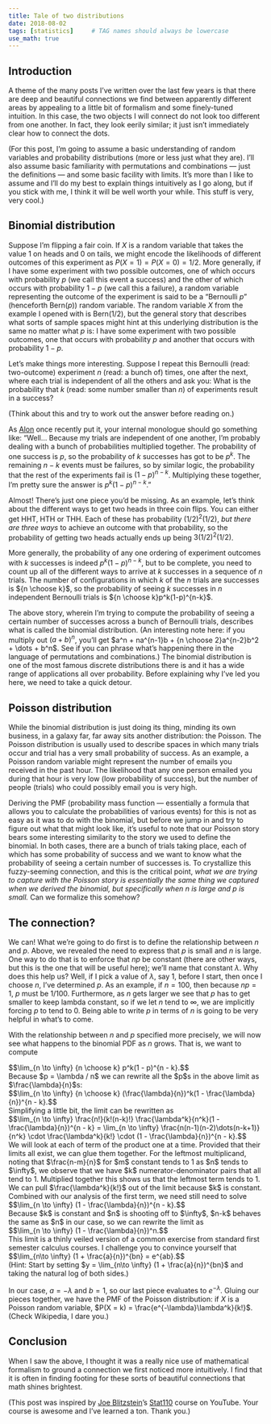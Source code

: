 ```yaml
---
title: Tale of two distributions
date: 2018-08-02
tags: [statistics]     # TAG names should always be lowercase
use_math: true
---
```


## Introduction
A theme of the many posts I’ve written over the last few years is that there are deep and beautiful connections we find between apparently different areas by appealing to a little bit of formalism and some finely-tuned intuition. In this case, the two objects I will connect do not look too different from one another. In fact, they look eerily similar; it just isn’t immediately clear how to connect the dots.

(For this post, I’m going to assume a basic understanding of random variables and probability distributions (more or less just what they are). I’ll also assume basic familiarity with permutations and combinations — just the definitions — and some basic facility with limits. It’s more than I like to assume and I’ll do my best to explain things intuitively as I go along, but if you stick with me, I think it will be well worth your while. This stuff is very, very cool.)

## Binomial distribution
Suppose I’m flipping a fair coin. If $X$ is a random variable that takes the value 1 on heads and 0 on tails, we might encode the likelihoods of different outcomes of this experiment as $P(X = 1) = P(X = 0) = 1/2$. More generally, if I have some experiment with two possible outcomes, one of which occurs with probability $p$ (we call this event a success) and the other of which occurs with probability $1 - p$ (we call this a failure), a random variable representing the outcome of the experiment is said to be a “Bernoulli $p$” (henceforth $\text{Bern}(p)$) random variable. The random variable $X$ from the example I opened with is $\text{Bern}(1/2)$, but the general story that describes what sorts of sample spaces might hint at this underlying distribution is the same no matter what $p$ is: I have some experiment with two possible outcomes, one that occurs with probability $p$ and another that occurs with probability $1 - p$.

Let’s make things more interesting. Suppose I repeat this Bernoulli (read: two-outcome) experiment $n$ (read: a bunch of) times, one after the next, where each trial is independent of all the others and ask you: What is the probability that $k$ (read: some number smaller than $n$) of experiments result in a success?

(Think about this and try to work out the answer before reading on.)

As [Alon](https://www.quora.com/profile/Alon-Amit?q=alon%20amit) once recently put it, your internal monologue should go something like: “Well… Because my trials are independent of one another, I’m probably dealing with a bunch of probabilities multiplied together. The probability of one success is $p$, so the probability of $k$ successes has got to be $p^k$. The remaining $n - k$ events must be failures, so by similar logic, the probability that the rest of the experiments fail is $(1-p)^{n-k}$. Multiplying these together, I’m pretty sure the answer is $p^k(1-p)^{n-k}$.”

Almost! There’s just one piece you’d be missing. As an example, let’s think about the different ways to get two heads in three coin flips. You can either get HHT, HTH or THH. Each of these has probability $(1/2)^2(1/2)$, *but there are three ways* to achieve an outcome with that probability, so the probability of getting two heads actually ends up being $3(1/2)^2(1/2)$.

More generally, the probability of any one ordering of experiment outcomes with $k$ successes is indeed $p^k(1-p)^{n-k}$, but to be complete, you need to count up all of the different ways to arrive at $k$ successes in a sequence of $n$ trials. The number of configurations in which $k$ of the $n$ trials are successes is ${n \choose k}$, so the probability of seeing $k$ successes in $n$ independent Bernoulli trials is ${n \choose k}p^k(1-p)^{n-k}$.

The above story, wherein I’m trying to compute the probability of seeing a certain number of successes across a bunch of Bernoulli trials, describes what is called the binomial distribution. (An interesting note here: if you multiply out $(a + b)^n$, you’ll get $a^n + na^{n-1}b + {n \choose 2}a^{n-2}b^2 + \dots + b^n$. See if you can phrase what’s happening there in the language of permutations and combinations.) The binomial distribution is one of the most famous discrete distributions there is and it has a wide range of applications all over probability. Before explaining why I’ve led you here, we need to take a quick detour.

## Poisson distribution
While the binomial distribution is just doing its thing, minding its own business, in a galaxy far, far away sits another distribution: the Poisson. The Poisson distribution is usually used to describe spaces in which many trials occur and trial has a very small probability of success. As an example, a Poisson random variable might represent the number of emails you received in the past hour. The likelihood that any one person emailed you during that hour is very low (low probability of success), but the number of people (trials) who could possibly email you is very high.

Deriving the PMF (probability mass function — essentially a formula that allows you to calculate the probabilities of various events) for this is not as easy as it was to do with the binomial, but before we jump in and try to figure out what that might look like, it’s useful to note that our Poisson story bears some interesting similarity to the story we used to define the binomial. In both cases, there are a bunch of trials taking place, each of which has some probability of success and we want to know what the probability of seeing a certain number of successes is. To crystallize this fuzzy-seeming connection, and this is the critical point, *what we are trying to capture with the Poisson story is essentially the same thing we captured when we derived the binomial, but specifically when $n$ is large and $p$ is small.* Can we formalize this somehow?

## The connection?
We can! What we’re going to do first is to define the relationship between $n$ and $p$. Above, we revealed the need to express that $p$ is small and $n$ is large. One way to do that is to enforce that $np$ be constant (there are other ways, but this is the one that will be useful here); we’ll name that constant $\lambda$. Why does this help us? Well, if I pick a value of $\lambda$, say 1, before I start, then once I choose $n$, I’ve determined $p$. As an example, if $n = 100$, then because $np = 1$, $p$ must be 1/100. Furthermore, as $n$ gets larger we see that $p$ has to get smaller to keep lambda constant, so if we let $n$ tend to $\infty$, we are implicitly forcing $p$ to tend to 0. Being able to write $p$ in terms of $n$ is going to be very helpful in what’s to come.

With the relationship between $n$ and $p$ specified more precisely, we will now see what happens to the binomial PDF as $n$ grows. That is, we want to compute
<div>
$$\lim_{n \to \infty} {n \choose k} p^k(1 - p)^{n - k}.$$
</div>
Because $p = \lambda / n$ we can rewrite all the $p$s in the above limit as $\frac{\lambda}{n}$s:
<div>
$$\lim_{n \to \infty} {n \choose k} (\frac{\lambda}{n})^k(1 - \frac{\lambda}{n})^{n - k}.$$
</div>
Simplifying a little bit, the limit can be rewritten as
<div>
$$\lim_{n \to \infty} \frac{n!}{k!(n-k)!} \frac{\lambda^k}{n^k}(1 - \frac{\lambda}{n})^{n - k} = \lim_{n \to \infty} \frac{n(n-1)(n-2)\dots(n-k+1)}{n^k} \cdot \frac{\lambda^k}{k!} \cdot (1 - \frac{\lambda}{n})^{n - k}.$$
</div>
We will look at each of term of the product one at a time. Provided that their limits all exist, we can glue them together.
For the leftmost multiplicand, noting that $\frac{n-m}{n}$ for $m$ constant tends to 1 as $n$ tends to $\infty$, we observe that we have $k$ numerator-denominator pairs that all tend to 1. Multiplied together this shows us that the leftmost term tends to 1.
We can pull $\frac{\lambda^k}{k!}$ out of the limit because $k$ is constant. Combined with our analysis of the first term, we need still need to solve
<div>
$$\lim_{n \to \infty} (1 - \frac{\lambda}{n})^{n - k}.$$
</div>
Because $k$ is constant and $n$ is shooting off to $\infty$, $n-k$ behaves the same as $n$ in our case, so we can rewrite the limit as
<div>
$$\lim_{n \to \infty} (1 - \frac{\lambda}{n})^n.$$
</div>
This limit is a thinly veiled version of a common exercise from standard first semester calculus courses. I challenge you to convince yourself that
<div>
$$\lim_{n\to \infty} (1 + \frac{a}{n})^{bn} = e^{ab}.$$
</div>
(Hint: Start by setting $y = \lim_{n\to \infty} (1 + \frac{a}{n})^{bn}$ and taking the natural log of both sides.)

In our case, $a = -\lambda$ and $b = 1$, so our last piece evaluates to $e^{-\lambda}$. Gluing our pieces together, we have the PMF of the Poisson distribution: if $X$ is a Poisson random variable, $P(X = k) = \frac{e^{-\lambda}\lambda^k}{k!}$. (Check Wikipedia, I dare you.)

## Conclusion
When I saw the above, I thought it was a really nice use of mathematical formalism to ground a connection we first noticed more intuitively. I find that it is often in finding footing for these sorts of beautiful connections that math shines brightest.

(This post was inspired by [Joe Blitzstein](http://www.people.fas.harvard.edu/~blitz/Site/Home.html)’s [Stat110](https://www.youtube.com/watch?v=KbB0FjPg0mw) course on YouTube. Your course is awesome and I’ve learned a ton. Thank you.)
